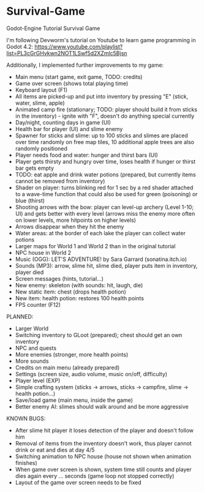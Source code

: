 # Survival-Game
 Godot-Engine Tutorial Survival Game

I'm following Devworm's tutorial on Youtube to learn game programming in Godot 4.2: https://www.youtube.com/playlist?list=PL3cGrGHvkwn2NOT1LSwf5d2XZmlc5Bjsn

Additionally, I implemented further improvements to my game:
- Main menu (start game, exit game, TODO: credits)
- Game over screen (shows total playing time)
- Keyboard layout (F1)
- All items are picked-up and put into inventory by pressing "E" (stick, water, slime, apple)
- Animated camp fire (stationary; TODO: player should build it from sticks in the inventory) - ignite with "F", doesn't do anything special currently
- Day/night, counting days in game (UI)
- Health bar for player (UI) and slime enemy
- Spawner for sticks and slime: up to 100 sticks and slimes are placed over time randomly on free map tiles, 10 additional apple trees are also randomly positioned
- Player needs food and water: hunger and thirst bars (UI)
- Player gets thirsty and hungry over time, loses health if hunger or thirst bar gets empty
- TODO: eat apple and drink water potions (prepared, but currently items cannot be removed from inventory)
- Shader on player: turns blinking red for 1 sec by a red shader attached to a wave-time function that could also be used for green (poisoning) or blue (thirst)
- Shooting arrows with the bow: player can level-up archery (Level 1-10; UI) and gets better with every level (arrows miss the enemy more often on lower levels, more hitpoints on higher levels)
- Arrows disappear when they hit the enemy
- Water areas: at the border of each lake the player can collect water potions
- Larger maps for World 1 and World 2 than in the original tutorial
- NPC house in World 2
- Music (OGG): LET'S ADVENTURE! by Sara Garrard (sonatina.itch.io)
- Sounds (MP3): arrow, slime hit, slime died, player puts item in inventory, player died
- Screen messages (hints, tutorial...)
- New enemy: skeleton (with sounds: hit, laugh, die)
- New static item: chest (drops health potion)
- New item: health potion: restores 100 health points
- FPS counter (F12)

PLANNED:
- Larger World
- Switching inventory to GLoot (prepared); chest should get an own inventory
- NPC and quests
- More enemies (stronger, more health points)
- More sounds
- Credits on main menu (already prepared)
- Settings (screen size, audio volume, music on/off, difficulty)
- Player level (EXP)
- Simple crafting system (sticks -> arrows, sticks -> campfire, slime -> health potion...)
- Save/load game (main menu, inside the game)
- Better enemy AI: slimes should walk around and be more aggressive

KNOWN BUGS:
- After slime hit player it loses detection of the player and doesn't follow him
- Removal of items from the inventory doesn't work, thus player cannot drink or eat and dies at day 4/5
- Switching animation to NPC house (house not shown when animation finishes)
- When game over screen is shown, system time still counts and player dies again every ... seconds (game loop not stopped correctly)
- Layout of the game over screen needs to be fixed

